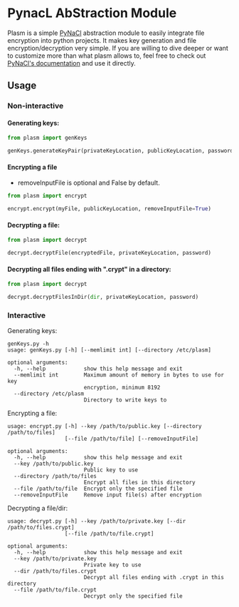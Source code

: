 # PynacL AbStraction Module

Plasm is a simple [PyNaCl](https://github.com/pyca/pynacl) abstraction module to easily integrate file encryption into python projects. It makes key generation and file encryption/decryption very simple.
If you are willing to dive deeper or want to customize more than what plasm allows to, feel free to check out [PyNaCl's documentation](https://pynacl.readthedocs.io/) and use it directly.

## Usage
### Non-interactive

#### Generating keys:
```python
from plasm import genKeys

genKeys.generateKeyPair(privateKeyLocation, publicKeyLocation, password)
```

#### Encrypting a file
* removeInputFile is optional and False by default.

```python
from plasm import encrypt

encrypt.encrypt(myFile, publicKeyLocation, removeInputFile=True)
```

#### Decrypting a file:
```python
from plasm import decrypt

decrypt.decryptFile(encryptedFile, privateKeyLocation, password)
```

#### Decrypting all files ending with ".crypt" in a directory:
```python
from plasm import decrypt

decrypt.decryptFilesInDir(dir, privateKeyLocation, password)
```

### Interactive

Generating keys:
```
genKeys.py -h
usage: genKeys.py [-h] [--memlimit int] [--directory /etc/plasm]

optional arguments:
  -h, --help            show this help message and exit
  --memlimit int        Maximum amount of memory in bytes to use for key
                        encryption, minimum 8192
  --directory /etc/plasm
                        Directory to write keys to
```

Encrypting a file:
```
usage: encrypt.py [-h] --key /path/to/public.key [--directory /path/to/files]
                  [--file /path/to/file] [--removeInputFile]

optional arguments:
  -h, --help            show this help message and exit
  --key /path/to/public.key
                        Public key to use
  --directory /path/to/files
                        Encrypt all files in this directory
  --file /path/to/file  Encrypt only the specified file
  --removeInputFile     Remove input file(s) after encryption
```

Decrypting a file/dir:
```
usage: decrypt.py [-h] --key /path/to/private.key [--dir /path/to/files.crypt]
                  [--file /path/to/file.crypt]

optional arguments:
  -h, --help            show this help message and exit
  --key /path/to/private.key
                        Private key to use
  --dir /path/to/files.crypt
                        Decrypt all files ending with .crypt in this directory
  --file /path/to/file.crypt
                        Decrypt only the specified file
```
